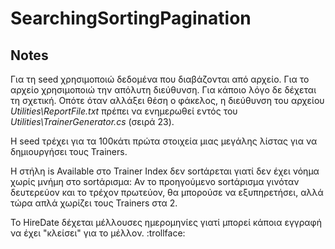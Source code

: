 # SearchingSortingPagination

## Notes

Για τη seed χρησιμοποιώ δεδομένα που διαβάζονται από αρχείο. Για το αρχείο χρησιμοποιώ την απόλυτη διεύθυνση. Για κάποιο λόγο δε δέχεται τη σχετική. Οπότε όταν αλλάξει θέση ο φάκελος, η διεύθυνση του αρχείου <i>Utilities\ReportFile.txt</i> πρέπει να ενημερωθεί εντός του <i>Utilities\TrainerGenerator.cs</i> (σειρά 23).

Η seed τρέχει για τα 100κάτι πρώτα στοιχεία μιας μεγάλης λίστας για να δημιουργήσει τους Trainers.

Η στήλη is Available στο Trainer Index δεν sortάρεται γιατί δεν έχει νόημα χωρίς μνήμη στο sortάρισμα: Αν το προηγούμενο sortάρισμα γινόταν δευτερεύον και το τρέχον πρωτεύον, θα μπορούσε να εξυπηρετήσει, αλλά τώρα απλά χωρίζει τους Trainers στα 2.

Το HireDate δέχεται μέλλουσες ημερομηνίες γιατί μπορεί κάποια εγγραφή να έχει "κλείσει" για το μέλλον. :trollface:

